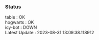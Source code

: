 ### Status


table : OK  
hogwarts : OK  
icy-bot : DOWN  
Latest Update : 2023-08-31 13:09:38.118912
